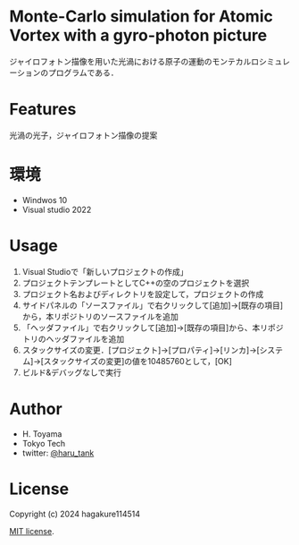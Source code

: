 # Monte-Carlo simulation for Atomic Vortex with a gyro-photon picture
 
ジャイロフォトン描像を用いた光渦における原子の運動のモンテカルロシミュレーションのプログラムである．
 

# Features
 
光渦の光子，ジャイロフォトン描像の提案
 
# 環境
 
* Windwos 10
* Visual studio 2022
 
# Usage
 
1. Visual Studioで「新しいプロジェクトの作成」
2. プロジェクトテンプレートとしてC++の空のプロジェクトを選択
3. プロジェクト名およびディレクトリを設定して，プロジェクトの作成
4. サイドパネルの「ソースファイル」で右クリックして[追加]->[既存の項目]から，本リポジトリのソースファイルを追加
5. 「ヘッダファイル」で右クリックして[追加]->[既存の項目]から、本リポジトリのヘッダファイルを追加
6. スタックサイズの変更．[プロジェクト]->[プロパティ]->[リンカ]->[システム]->[スタックサイズの変更]の値を10485760として，[OK]
8. ビルド&デバッグなしで実行
 
# Author
 
* H. Toyama
* Tokyo Tech
* twitter: [@haru_tank](https://twitter.com/haru_tank)
 
# License

Copyright (c) 2024 hagakure114514

[MIT license](https://en.wikipedia.org/wiki/MIT_License).
